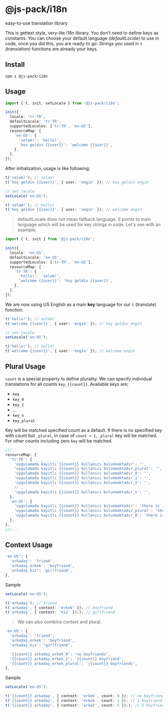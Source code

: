 # @js-pack/i18n

easy-to-use translation library

This is gettext style, very-lite i18n library. You don't need to define keys as constants. You can choose your default language _(defaultLocale)_ to use in code, once you did this, you are ready-to go. Strings you used in `t` _(translation)_ functions are already your keys.

## Install

```
npm i @js-pack/i18n
```

## Usage

```typescript
import { t, init, setLocale } from '@js-pack/i18n';

init({
  locale: 'tr-TR',
  defaultLocale: 'tr-TR',
  supportedLocales: ['tr-TR', 'en-US'],
  resourceMap: {
    'en-US': {
      'selam!': 'hello!',
      'hos geldin {{user}}': 'welcome {{user}}',
    },
  },
});
```

After initialization, usage is like following;

```typescript
t('selam!'); // selam!
t('hoş geldin {{user}}', { user: 'engin' }); // hoş geldin engin

// set locale
setLocale('en-US');

t('selam!'); // hello!
t('hoş geldin {{user}}', { user: 'engin' }); // welcome engin
```

> defaultLocale does not mean fallback language. It points to main language which will be used for key strings in code. Let's see with an example;

```typescript
import { t, init } from '@js-pack/i18n';

init({
  locale: 'en-US',
  defaultLocale: 'en-US',
  supportedLocales: ['tr-TR', 'en-US'],
  resourceMap: {
    'tr-TR': {
      'hello!': 'selam!',
      'welcome {{user}}': 'hoş geldin {{user}}',
    },
  },
});
```

We are now using US English as a main **key** language for our `t` (translate) function.

```typescript
t('hello!'); // selam!
t('welcome {{user}}', { user: 'engin' }); // hoş geldin engin

// set locale
setLocale('en-US');

t('hello!'); // hello!
t('welcome {{user}}', { user: 'engin' }); // welcome engin
```

## Plural Usage

`count` is a special property to define plurality. We can specify individual translations for all counts `key_{{count}}`. Available keys are;

- `key`
- `key_0`
- `key_1`
- ...
- `key_n`
- `key_plural`

Key will be matched specified count as a default. If there is no specified key with count but `_plural`, in case of `count > 1`, `_plural` key will be matched. For other counts including zero `key` will be matched.

```typescript
///...
resourceMap: {
  'tr-TR': {
    'uygulamada kayıtlı {{count}} kullanıcı bulunmaktadır': '',
    'uygulamada kayıtlı {{count}} kullanıcı bulunmaktadır_plural': '',
    'uygulamada kayıtlı {{count}} kullanıcı bulunmaktadır_0': '',
    'uygulamada kayıtlı {{count}} kullanıcı bulunmaktadır_1': '',
    'uygulamada kayıtlı {{count}} kullanıcı bulunmaktadır_2': '',
    // ...
    'uygulamada kayıtlı {{count}} kullanıcı bulunmaktadır_n': '',
  },
  'en-US': {
    'uygulamada kayıtlı {{count}} kullanıcı bulunmaktadır': 'there is {{count}} user registered in this application',
    'uygulamada kayıtlı {{count}} kullanıcı bulunmaktadır_plural': 'there are {{count}} users registered in this application',
    'uygulamada kayıtlı {{count}} kullanıcı bulunmaktadır_0': 'there is no user registered in this application',
  },
},
///...
```

## Context Usage

```typescript
'en-US': {
  'arkadaş': 'friend',
  'arkadaş_erkek': 'boyfriend',
  'arkadaş_kız': 'girlfriend',
},
```

Sample

```typescript
setLocale('en-US');

t('arkadaş'); // friend
t('arkadaş', { context: 'erkek' }); // boyfriend
t('arkadaş', { context: 'kız' });); // girlfriend
```

> We can also combine context and plural.

```typescript
'en-US': {
  'arkadaş': 'friend',
  'arkadaş_erkek': 'boyfriend',
  'arkadaş_kız': 'girlfriend',

  '{{count}} arkadaş_erkek_0': 'no boyfriends',
  '{{count}} arkadaş_erkek_1': '{{count}} boyfriend',
  '{{count}} arkadaş_erkek_plural': '{{count}} boyfriends',
},
```

Sample

```typescript
setLocale('en-US');

t('{{count}} arkadaş', { context: 'erkek', count: 0 }); // no boyfriends
t('{{count}} arkadaş', { context: 'erkek', count: 1 }); // 1 boyfriend
t('{{count}} arkadaş', { context: 'erkek', count: 5 });); // 5 boyfriends
```
